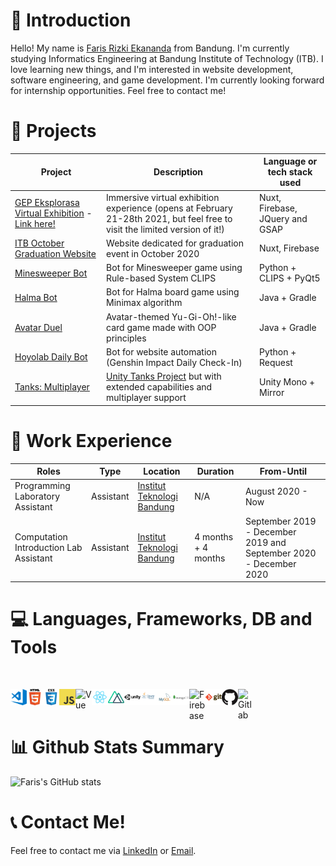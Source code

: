 # 💬 Introduction
Hello! My name is [Faris Rizki Ekananda](https://www.linkedin.com/in/faris-rizki-ekananda-a3583a198/) from Bandung. I'm currently studying Informatics Engineering at Bandung Institute of Technology (ITB). I love learning new things, and I'm interested in website development, software engineering, and game development. I'm currently looking forward for internship opportunities. Feel free to contact me!

# 📌 Projects
Project | Description | Language or tech stack used
--- | --- | ---
[GEP Eksplorasa Virtual Exhibition](https://github.com/darkGrimoire/gep-eksplorasa) - [Link here!](https://eksplorasa.com) | Immersive virtual exhibition experience (opens at February 21-28th 2021, but feel free to visit the limited version of it!) | Nuxt, Firebase, JQuery and GSAP
[ITB October Graduation Website](https://wisoktoitb.com) | Website dedicated for graduation event in October 2020 | Nuxt, Firebase
[Minesweeper Bot](https://github.com/darkGrimoire/tubes-ai-2) | Bot for Minesweeper game using Rule-based System CLIPS | Python + CLIPS + PyQt5
[Halma Bot](https://github.com/darkGrimoire/tubes-ai) | Bot for Halma board game using Minimax algorithm | Java + Gradle
[Avatar Duel](https://github.com/littlemight/Avatar-Duel) | Avatar-themed Yu-Gi-Oh!-like card game made with OOP principles | Java + Gradle
[Hoyolab Daily Bot](https://github.com/darkGrimoire/6-auto-purezento) | Bot for website automation (Genshin Impact Daily Check-In) | Python + Request
[Tanks: Multiplayer](https://github.com/darkGrimoire/IF3210-2021-Unity-K02-05) | [Unity Tanks Project](https://learn.unity.com/project/tanks-tutorial) but with extended capabilities and multiplayer support | Unity Mono + Mirror

# 💼 Work Experience
Roles | Type | Location | Duration | From-Until
--- | --- | --- | --- | ---
Programming Laboratory Assistant | Assistant | [Institut Teknologi Bandung](https://www.linkedin.com/school/itb/) | N/A | August 2020 - Now
Computation Introduction Lab Assistant | Assistant | [Institut Teknologi Bandung](https://www.linkedin.com/school/itb/) | 4 months + 4 months | September 2019 - December 2019 and September 2020 - December 2020

# 💻 Languages, Frameworks, DB and Tools

<br />

[<img align="left" alt="Visual Studio Code" width="26px" src="https://raw.githubusercontent.com/github/explore/80688e429a7d4ef2fca1e82350fe8e3517d3494d/topics/visual-studio-code/visual-studio-code.png" />](https://code.visualstudio.com/)
[<img align="left" alt="HTML5" width="26px" src="https://raw.githubusercontent.com/github/explore/80688e429a7d4ef2fca1e82350fe8e3517d3494d/topics/html/html.png" />](https://en.wikipedia.org/wiki/HTML5)
[<img align="left" alt="CSS3" width="26px" src="https://raw.githubusercontent.com/github/explore/80688e429a7d4ef2fca1e82350fe8e3517d3494d/topics/css/css.png" />](https://en.wikipedia.org/wiki/CSS)
[<img align="left" alt="JavaScript" width="26px" src="https://raw.githubusercontent.com/github/explore/80688e429a7d4ef2fca1e82350fe8e3517d3494d/topics/javascript/javascript.png" />](https://en.wikipedia.org/wiki/JavaScript)
[<img align="left" alt="Vue" width="26px" src="https://vuejs.org/images/logo.png" />](https://vuejs.org)
[<img align="left" alt="React" width="26px" src="https://raw.githubusercontent.com/github/explore/80688e429a7d4ef2fca1e82350fe8e3517d3494d/topics/react/react.png" />](https://reactjs.org/)
[<img align="left" alt="Nuxt" width="26px" src="https://raw.githubusercontent.com/github/explore/37f1f9609f5c48a47f4d9c1a916fc2069fd0141c/topics/nuxt/nuxt.png" />](https://nuxtjs.org/)
[<img align="left" alt="Unity" width="26px" src="https://raw.githubusercontent.com/github/explore/80688e429a7d4ef2fca1e82350fe8e3517d3494d/topics/unity/unity.png" />](https://unity.com/)
[<img align="left" alt="Java" width="26px" src="https://raw.githubusercontent.com/github/explore/80688e429a7d4ef2fca1e82350fe8e3517d3494d/topics/java/java.png" />](https://www.java.com/en/)
[<img align="left" alt="MySQL" width="26px" src="https://raw.githubusercontent.com/github/explore/80688e429a7d4ef2fca1e82350fe8e3517d3494d/topics/mysql/mysql.png" />](https://www.mysql.com/)
[<img align="left" alt="MongoDB" width="26px" src="https://raw.githubusercontent.com/github/explore/80688e429a7d4ef2fca1e82350fe8e3517d3494d/topics/mongodb/mongodb.png" />](https://www.mongodb.com/)
[<img align="left" alt="Firebase" width="26px" src="https://www.gstatic.com/devrel-devsite/prod/vfae72444d3bdc8ae13b8cc5631b2eafccb5edbf6e3dc3e733b21af239a5c570e/firebase/images/touchicon-180.png" />](https://firebase.google.com/)
[<img align="left" alt="Git" width="26px" src="https://raw.githubusercontent.com/github/explore/80688e429a7d4ef2fca1e82350fe8e3517d3494d/topics/git/git.png" />](https://git-scm.com/)
[<img align="left" alt="GitHub" width="26px" src="https://raw.githubusercontent.com/github/explore/78df643247d429f6cc873026c0622819ad797942/topics/github/github.png" />](https://github.com/)
[<img align="left" alt="Gitlab" width="26px" src="https://avatars.githubusercontent.com/u/1086321?s=400&v=4" />](https://github.com/)

<br />
<br />


# 📊 Github Stats Summary
![Faris's GitHub stats](https://github-readme-stats.vercel.app/api?username=darkGrimoire&show_icons=true&theme=dracula)

# 📞 Contact Me!
Feel free to contact me via [LinkedIn](https://www.linkedin.com/in/faris-rizki-ekananda-a3583a198/) or [Email](mailto:faris.ekananda20@gmail.com).
